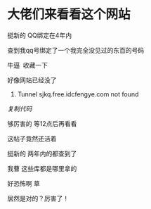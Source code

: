 # 大佬们来看看这个网站


挺新的 QQ绑定在4年内

查到我qq号绑定了一个我完全没见过的东百的号码

牛逼&nbsp;&nbsp;收藏一下

好像网站已经没了<br /><div class="blockcode"><div id="code_q16"><ol><li>Tunnel sjkq.free.idcfengye.com not found</ol></div><em onclick="copycode($('code_q16'));">复制代码</em></div>

够厉害的 等12点后再看看<img id="aimg_j4gl0" onclick="zoom(this, this.src, 0, 0, 0)" class="zoom" src="https://cdn.jsdelivr.net/gh/hishis/forum-master/public/images/patch.gif" onmouseover="img_onmouseoverfunc(this)" onload="thumbImg(this)" border="0" alt="" />

这帖子竟然还活着 

挺新的 两年内的都查到了

我曹 这些库都是哪里拿的

好恐怖啊 草

居然是对的？厉害了！
